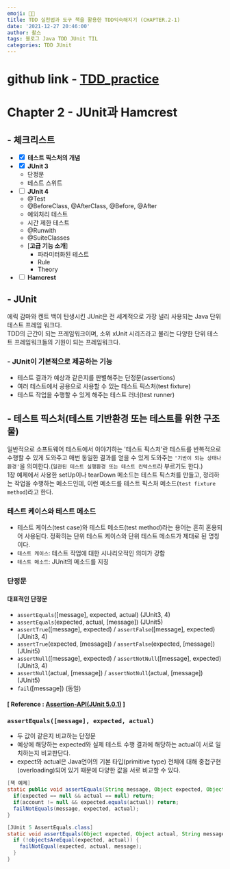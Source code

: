 ```yaml
---
emoji: 🤘🏻
title: TDD 실천법과 도구 책을 활용한 TDD익숙해지기 (CHAPTER.2-1)
date: '2021-12-27 20:46:00'
author: 촬스
tags: 블로그 Java TDD JUnit TIL
categories: TDD JUnit
---
```


# github link - [TDD_practice](https://github.com/KwonCheulJin/TDD_practice)

# Chapter 2 - JUnit과 Hamcrest

## - 체크리스트

- <input type="checkbox" checked/> **테스트 픽스처의 개념**
- <input type="checkbox" checked/> **JUnit 3**
  - 단정문
  - 테스트 스위트
- <input type="checkbox"/> **JUnit 4**
  - @Test
  - @BeforeClass, @AfterClass, @Before, @After
  - 예외처리 테스트
  - 시간 제한 테스트
  - @Runwith
  - @SuiteClasses
  - [**고급 기능 소개**]
    - 파라미터화된 테스트
    - Rule
    - Theory
- <input type="checkbox"/> **Hamcrest**

## - JUnit

에릭 감마와 켄트 백이 탄생시킨 JUnit은 전 세계적으로 가장 널리 사용되는 Java 단위 테스트 프레임 워크다.<br>
TDD의 근간이 되는 프레임워크이며, 소위 xUnit 시리즈라고 불리는 다양한 단위 테스트 프레임워크들의 기원이 되는 프레임워크다.

### - JUnit이 기본적으로 제공하는 기능

- 테스트 결과가 예상과 같은지를 판별해주는 단정문(assertions)
- 여러 테스트에서 공용으로 사용할 수 있는 테스트 픽스처(test fixture)
- 테스트 작업을 수행할 수 있게 해주는 테스트 러너(test runner)

## - 테스트 픽스처(테스트 기반환경 또는 테스트를 위한 구조물)

일반적으로 소프트웨어 테스트에서 이야기하는 '테스트 픽스처'란 테스트를 반복적으로 수행할 수 있게 도와주고 매번 동일한 결과를 얻을 수 있게 도와주는 `'기반이 되는 상태나 환경'`을 의미한다.(`일관된 테스트 실행환경 또는 테스트 컨텍스트`라 부르기도 한다.)<br>
1장 예제에서 사용한 setUp이나 tearDown 메소드는 테스트 픽스처를 만들고, 정리하는 작업을 수행하는 메소드인데, 이런 메소드를 테스트 픽스처 메소드(`test fixture method`)라고 한다.

### 테스트 케이스와 테스트 메소드

- 테스트 케이스(test case)와 테스트 메소드(test method)라는 용어는 흔히 혼용되어 사용된다. 정확히는 단위 테스트 케이스와 단위 테스트 메소드가 제대로 된 명칭이다.
- `테스트 케이스`: 테스트 작업에 대한 시나리오적인 의미가 강함
- `테스트 메소드`: JUnit의 메소드를 지칭

### 단정문

#### 대표적인 단정문

- `assertEquals`([message], expected, actual) (JUnit3, 4)
- `assertEquals`(expected, actual, [message]) (JUnit5)
- `assertTrue`([message], expected) / `assertFalse`([message], expected) (JUnit3, 4)
- `assertTrue`(expected, [message]) / `assertFalse`(expected, [message]) (JUnit5)
- `assertNull`([message], expected) / `assertNotNull`([message], expected) (JUnit3, 4)
- `assertNull`(actual, [message]) / `assertNotNull`(actual, [message]) (JUnit5)
- `fail`([message]) (동일)

#### [ Reference : [Assertion-API(JUnit 5.0.1)](https://junit.org/junit5/docs/5.0.1/api/org/junit/jupiter/api/Assertions.html) ]

### `assertEquals([message], expected, actual)`

- 두 값이 같은지 비교하는 단정문
- 예상에 해당하는 expected와 실제 테스트 수행 결과에 해당하는 actual이 서로 일치하는지 비교판단다.
- expect와 actual은 Java언어의 기본 타입(primitive type) 전체에 대해 중첩구현(overloading)되어 있기 때문에 다양한 값을 서로 비교할 수 있다.

```java
[책 예제]
static public void assertEquals(String message, Object expected, Object actual) {
  if(expected == null && actual == null) return;
  if(account != null && expected.equals(actual)) return;
  failNotEquals(message, expected, actual);
}
```

```java
[JUnit 5 AssertEquals.class]
static void assertEquals(Object expected, Object actual, String message) {
  if (!objectsAreEqual(expected, actual)) {
    failNotEqual(expected, actual, message);
  }
}
```

```toc

```
